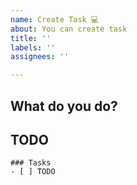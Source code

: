 ```yaml
---
name: Create Task 💻
about: You can create task
title: ''
labels: ''
assignees: ''

---
```


## What do you do?

## TODO
```[tasklist]
### Tasks
- [ ] TODO
```
